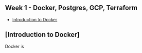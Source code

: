 ## Week 1 - Docker, Postgres, GCP, Terraform

* [Introduction to Docker](#de-zoomcamp-121---introduction-to-docker)

## [Introduction to Docker]

Docker is
